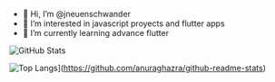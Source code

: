 - 👋 Hi, I’m @jneuenschwander
- 👀 I’m interested in javascript proyects and flutter apps
- 🌱 I’m currently learning advance flutter 


<!---
jneuenschwander/jneuenschwander is a ✨ special ✨ repository because its `README.md` (this file) appears on your GitHub profile.
You can click the Preview link to take a look at your changes.
--->
![GitHub Stats](https://github-readme-stats.vercel.app/api?username=jneuenschwander&theme=gradient)


![Top Langs](https://github-readme-stats.vercel.app/api/top-langs/?username=jneuenschwander&layout=compact)](https://github.com/anuraghazra/github-readme-stats)
